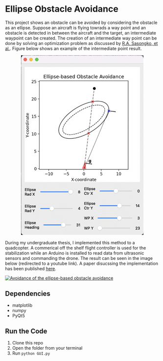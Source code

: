 # Ellipse Obstacle Avoidance

This project shows an obstacle can be avoided by considering the obstacle as an ellipse. Suppose an aircraft is flying towrads a way point and an obstacle is detected in between the aircraft and the target, an intermediate waypoint can be created. The creation of an intermediate way point can be done by solving an optimization problem as discussed by [R.A. Sasongko, et al.](https://www.researchgate.net/publication/315909337_UAV_Obstacle_Avoidance_Algorithm_Based_on_Ellipsoid_Geometry). Figure below shows an example of the intermediate point result.

<p align="center">
    <img src="media/example.png" width="400">
</p>

During my undergraduate thesis, I implemented this method to a quadcopter. A commerical off the shelf flight controller is used for the stabilization while an Arduino is installed to read data from ultrasonic sensors and commanding the drone. The result can be seen in the image below (redirected to a youtube link). A paper disucssing the implementation has been published [here](https://iopscience.iop.org/article/10.1088/1742-6596/1005/1/012037).

[![Avoidance of the ellipse-based obstacle avoidance](media/quadcopter_obs_avoidance.png)](https://www.youtube.com/watch?v=JQ612zsfXTM)

## Dependencies
* matplotlib
* numpy
* PyQt5

## Run the Code
1. Clone this repo
2. Open the folder from your terminal
3. Run `python GUI.py`
